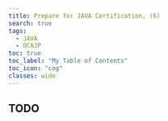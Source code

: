 ```yaml
---
title: Prepare for JAVA Certification, (6)
search: true
tags: 
  - JAVA
  - OCAJP
toc: true
toc_label: "My Table of Contents"
toc_icon: "cog"
classes: wide
---
```

TODO
---
